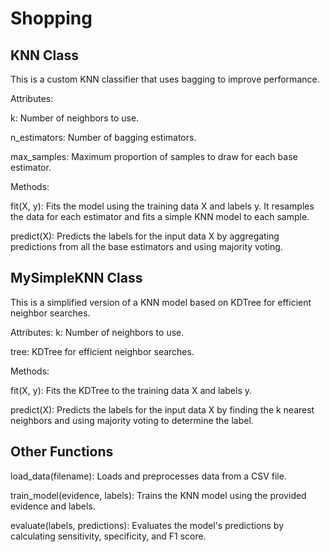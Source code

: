 # Shopping

## KNN Class

This is a custom KNN classifier that uses bagging to improve performance.

Attributes:

k: Number of neighbors to use.

n_estimators: Number of bagging estimators.

max_samples: Maximum proportion of samples to draw for each base estimator.

Methods:

fit(X, y): Fits the model using the training data X and labels y. It resamples the data for each estimator and fits a simple KNN model to each sample.

predict(X): Predicts the labels for the input data X by aggregating predictions from all the base estimators and using majority voting.

## MySimpleKNN Class

This is a simplified version of a KNN model based on KDTree for efficient neighbor searches.

Attributes:
k: Number of neighbors to use.

tree: KDTree for efficient neighbor searches.

Methods:

fit(X, y): Fits the KDTree to the training data X and labels y.

predict(X): Predicts the labels for the input data X by finding the k nearest neighbors and using majority voting to determine the label.

## Other Functions
load_data(filename): Loads and preprocesses data from a CSV file.

train_model(evidence, labels): Trains the KNN model using the provided evidence and labels.

evaluate(labels, predictions): Evaluates the model's predictions by calculating sensitivity, specificity, and F1 score.
